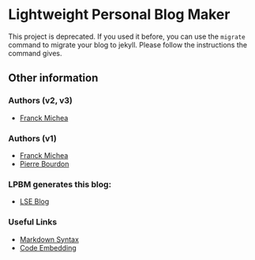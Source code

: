 Lightweight Personal Blog Maker
===============================

This project is deprecated. If you used it before, you can use the `migrate` command
to migrate your blog to jekyll. Please follow the instructions the command gives.

Other information
-----------------

### Authors (v2, v3)

* [Franck Michea](http://blog.kushou.eu/)

### Authors (v1)

* [Franck Michea](http://blog.kushou.eu/)
* [Pierre Bourdon](http://blog.delroth.net/)

### LPBM generates this blog:

* [LSE Blog](http://blog.lse.epita.fr/)

### Useful Links

* [Markdown Syntax](http://daringfireball.net/projects/markdown/syntax)
* [Code Embedding](http://packages.python.org/Markdown/extensions/code_hilite.html)
